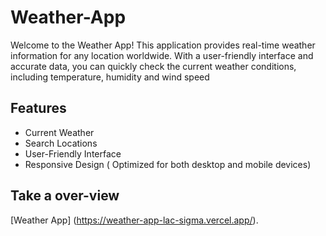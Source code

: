 # Weather-App
Welcome to the Weather App! This application provides real-time weather information for any location worldwide. 
With a user-friendly interface and accurate data, you can quickly check the current weather conditions, including temperature, humidity and wind speed

## Features
- Current Weather
- Search Locations
- User-Friendly Interface
- Responsive Design ( Optimized for both desktop and mobile devices)


## Take a over-view  
[Weather App] (https://weather-app-lac-sigma.vercel.app/).
